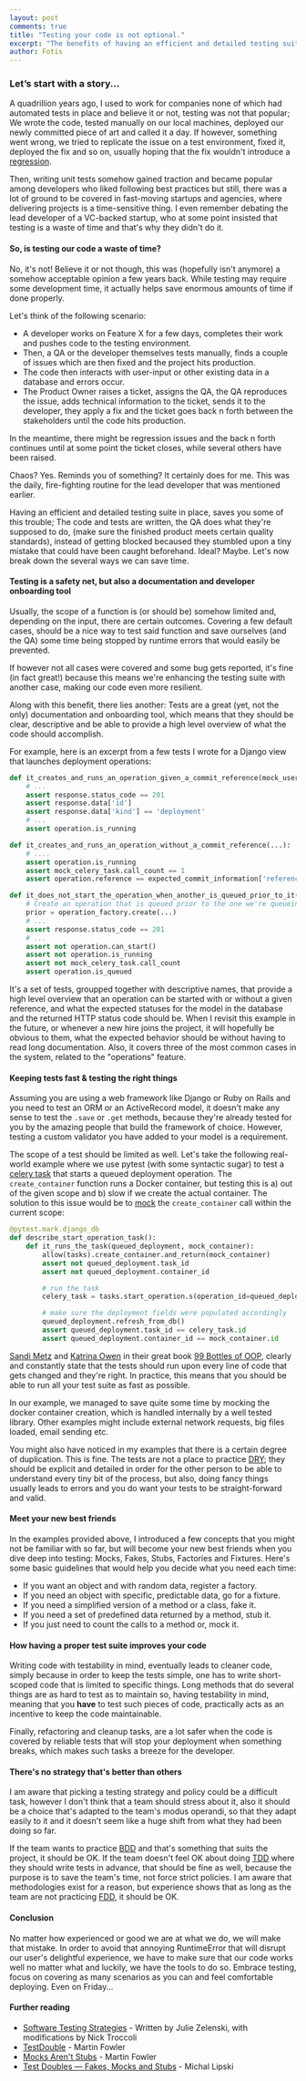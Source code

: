 ```yaml
---
layout: post
comments: true
title: "Testing your code is not optional."
excerpt: "The benefits of having an efficient and detailed testing suite in place"
author: Fotis
---
```


### Let’s start with a story...
A quadrillion years ago, I used to work for companies none of which had automated tests in place and believe it or not,
testing was not that popular; We wrote the code, tested manually on our local machines, deployed our newly committed
piece of art and called it a day. If however, something went wrong, we tried to replicate the issue on a test environment,
fixed it, deployed the fix and so on, usually hoping that the fix wouldn't introduce a [regression](https://en.wikipedia.org/wiki/Software_regression).

Then, writing unit tests somehow gained traction and became popular among developers who liked following best practices but still,
there was a lot of ground to be covered in fast-moving startups and agencies, where delivering projects is a time-sensitive thing.
I even remember debating the lead developer of a VC-backed startup, who at some point insisted that testing is a waste of time and that's why they didn't do it.


#### So, is testing our code a waste of time?
No, it's not! Believe it or not though, this was (hopefully isn't anymore) a somehow acceptable opinion a few years back.
While testing may require some development time, it actually helps save enormous amounts of time if done properly.

Let's think of the following scenario:

- A developer works on Feature X for a few days, completes their work and pushes code to the testing environment.
- Then, a QA or the developer themselves tests manually, finds a couple of issues which are then fixed and the project hits production.
- The code then interacts with user-input or other existing data in a database and errors occur.
- The Product Owner raises a ticket, assigns the QA, the QA reproduces the issue, adds technical information to the ticket, sends it to the developer,
they apply a fix and the ticket goes back n forth between the stakeholders until the code hits production.

In the meantime, there might be regression issues and the back n forth continues until at some point the ticket closes, while several others have been raised.

Chaos? Yes. Reminds you of something? It certainly does for me. This was the daily, fire-fighting routine for the lead developer that was mentioned earlier.

Having an efficient and detailed testing suite in place, saves you some of this trouble; The code and tests are written, the QA does what they're supposed to do,
(make sure the finished product meets certain quality standards), instead of getting blocked becaused they stumbled upon a tiny mistake that could have been caught beforehand.
Ideal? Maybe. Let's now break down the several ways we can save time.


#### Testing is a safety net, but also a documentation and developer onboarding tool
Usually, the scope of a function is (or should be) somehow limited and, depending on the input, there are certain outcomes.
Covering a few default cases, should be a nice way to test said function and save ourselves (and the QA) some time being stopped by runtime errors that would easily be prevented.

If however not all cases were covered and some bug gets reported, it's fine (in fact great!) because this means we're enhancing the testing suite with another case,
making our code even more resilient.

Along with this benefit, there lies another: Tests are a great (yet, not the only) documentation and onboarding tool, which
means that they should be clear, descriptive and be able to provide a high level overview of what the code should accomplish.

For example, here is an excerpt from a few tests I wrote for a Django view that launches deployment operations:

```python
def it_creates_and_runs_an_operation_given_a_commit_reference(mock_user, create_operation_data):
    # ...
    assert response.status_code == 201
    assert response.data['id']
    assert response.data['kind'] == 'deployment'
    # ...
    assert operation.is_running

def it_creates_and_runs_an_operation_without_a_commit_reference(...):
    # ....
    assert operation.is_running
    assert mock_celery_task.call_count == 1
    assert operation.reference == expected_commit_information['reference']

def it_does_not_start_the_operation_when_another_is_queued_prior_to_it(...):
    # Create an operation that is queued prior to the one we're queueing
    prior = operation_factory.create(...)
    # ...
    assert response.status_code == 201
    # ...
    assert not operation.can_start()
    assert not operation.is_running
    assert not mock_celery_task.call_count
    assert operation.is_queued
```

It's a set of tests, groupped together with descriptive names, that provide a high level overview
that an operation can be started with or without a given reference, and what the expected statuses for the model in the database
and the returned HTTP status code should be. When I revisit this example in the future, or whenever a new hire joins the project,
it will hopefully be obvious to them, what the expected behavior should be without having to read long documentation.
Also, it covers three of the most common cases in the system, related to the "operations" feature.


#### Keeping tests fast & testing the right things
Assuming you are using a web framework like Django or Ruby on Rails and you need to test an ORM or an ActiveRecord model,
it doesn't make any sense to test the `.save` or `.get` methods, because they're already tested for you by 
the amazing people that build the framework of choice. However, testing a custom validator you have
added to your model is a requirement.

The scope of a test should be limited as well. Let's take the following real-world example where we use pytest (with some syntactic sugar)
to test a [celery task](https://docs.celeryproject.org/en/stable/userguide/index.html) that starts a queued deployment operation.
The `create_container` function runs a Docker container, but testing this is a) out of the given scope and b) slow if we create the actual container.
The solution to this issue would be to [mock](https://en.wikipedia.org/wiki/Mock_object) the `create_container` call within the current scope:

```python
@pytest.mark.django_db
def describe_start_operation_task():
    def it_runs_the_task(queued_deployment, mock_container):
        allow(tasks).create_container.and_return(mock_container)
        assert not queued_deployment.task_id
        assert not queued_deployment.container_id

        # run the task
        celery_task = tasks.start_operation.s(operation_id=queued_deployment.id).apply_async()

        # make sure the deployment fields were populated accordingly
        queued_deployment.refresh_from_db()
        assert queued_deployment.task_id == celery_task.id
        assert queued_deployment.container_id == mock_container.id
```

[Sandi Metz](https://twitter.com/sandimetz) and [Katrina Owen](https://twitter.com/kytrinyx) in their
great book [99 Bottles of OOP](https://sandimetz.com/99bottles), clearly and constantly state that 
the tests should run upon every line of code that gets changed and they're right. In practice, this
means that you should be able to run all your test suite as fast as possible.

In our example, we managed to save quite some time by mocking the docker container creation, which 
is handled internally by a well tested library. Other examples might include external network requests,
big files loaded, email sending etc.

You might also have noticed in my examples that there is a certain degree of duplication. This is fine.
The tests are not a place to practice [DRY](https://en.wikipedia.org/wiki/Don%27t_repeat_yourself); they
should be explicit and detailed in order for the other person to be able to understand every tiny bit of the process,
but also, doing fancy things usually leads to errors and you do want your tests to be straight-forward and valid.


#### Meet your new best friends
In the examples provided above, I introduced a few concepts that you might not be familiar with so far, 
but will become your new best friends when you dive deep into testing: Mocks, Fakes, Stubs, Factories and Fixtures.
Here's some basic guidelines that would help you decide what you need each time:

 - If you want an object and with random data, register a factory.
 - If you need an object with specific, predictable data, go for a fixture.
 - If you need a simplified version of a method or a class, fake it.
 - If you need a set of predefined data returned by a method, stub it.
 - If you just need to count the calls to a method or, mock it.


#### How having a proper test suite improves your code
Writing code with testability in mind, eventually leads to cleaner code, simply because in order to keep the tests simple,
one has to write short-scoped code that is limited to specific things. Long methods that do several things
are as hard to test as to maintain so, having testability in mind, meaning that you **have** to test such pieces of code,
practically acts as an incentive to keep the code maintainable.

Finally, refactoring and cleanup tasks, are a lot safer when the code is covered by reliable tests that will
stop your deployment when something breaks, which makes such tasks a breeze for the developer.


#### There's no strategy that's better than others
I am aware that picking a testing strategy and policy could be a difficult task, however I don't think that a team should stress about it, also it should be a choice
that's adapted to the team's modus operandi, so that they adapt easily to it and it doesn't seem like a huge shift from what they had been doing so far.

If the team wants to practice [BDD](https://en.wikipedia.org/wiki/Behavior-driven_development) and that's something that suits the project,
it should be OK. If the team doesn't feel OK about doing [TDD](https://en.wikipedia.org/wiki/Test-driven_development) where they should write tests in advance,
that should be fine as well, because the purpose is to save the team's time, not force strict policies.
I am aware that methodologies exist for a reason, but experience shows that as long as the team are not practicing
[FDD](https://www.hanselman.com/blog/fear-driven-development-fdd), it should be OK.


#### Conclusion
No matter how experienced or good we are at what we do, we will make that mistake. In order to avoid that annoying RuntimeError that
will disrupt our user's delightful experience, we have to make sure that our code works well no matter what and luckily, we have the tools to do so.
Embrace testing, focus on covering as many scenarios as you can and feel comfortable deploying. Even on Friday...


#### Further reading
 - [Software Testing Strategies](https://web.stanford.edu/class/archive/cs/cs107/cs107.1212/testing.html) - Written by Julie Zelenski, with modifications by Nick Troccoli
 - [TestDouble](https://martinfowler.com/bliki/TestDouble.html) - Martin Fowler
 - [Mocks Aren't Stubs](https://martinfowler.com/articles/mocksArentStubs.html) - Martin Fowler
 - [Test Doubles — Fakes, Mocks and Stubs](https://blog.pragmatists.com/test-doubles-fakes-mocks-and-stubs-1a7491dfa3da) - Michal Lipski
